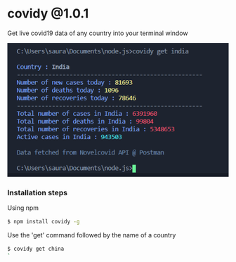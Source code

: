 # covidy @1.0.1

Get live covid19 data of any country into your terminal window 

<p align="center">
<img src="demo.PNG"/>
  </p>

### Installation steps
Using npm 
```sh
$ npm install covidy -g
```
Use the 'get' command followed by the name of a country
```sh
$ covidy get china
`
